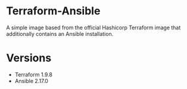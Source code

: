 # Terraform-Ansible

A simple image based from the official Hashicorp Terraform image that additionally contains an Ansible installation.

# Versions
- Terraform 1.9.8
- Ansible 2.17.0
